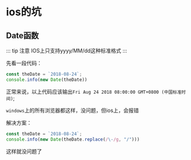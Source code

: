# ios的坑

## Date函数

::: tip 注意
IOS上只支持yyyy/MM/dd这种标准格式
:::

先看一段代码：

```js
const theDate = `2018-08-24`;
console.info(new Date(theDate))
```

正常来说，以上代码应该输出`Fri Aug 24 2018 08:00:00 GMT+0800 (中国标准时间)`;

`windows`上的所有浏览器都这样，没问题，但ios上，会报错

解决方案：

```js
const theDate = `2018-08-24`;
console.info(new Date(theDate.replace(/\-/g, "/")))
```

这样就没问题了